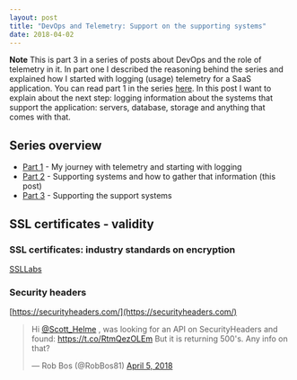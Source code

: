 ```yaml
---
layout: post
title: "DevOps and Telemetry: Support on the supporting systems"
date: 2018-04-02
---
```


**Note** This is part 3 in a series of posts about DevOps and the role of telemetry in it. In part one I described the reasoning behind the series and explained how I started with logging (usage) telemetry for a SaaS application. You can read part 1 in the series [here](https://rajbos.github.io/2018-03-14-DevOps-and-Telemetry-Insights-into-your-application).
In this post I want to explain about the next step: logging information about the systems that support the application: servers, database, storage and anything that comes with that.

## Series overview
* [Part 1](https://rajbos.github.io/blog/2018/02/23/DevOps-and-Telemetry-Insights-into-your-application) - My journey with telemetry and starting with logging
* [Part 2](https://rajbos.github.io/blog/2018/03/22/DevOps-and-Telemetry-Insights-supporting-systems) - Supporting systems and how to gather that information (this post)
* [Part 3](https://rajbos.github.io/blog/2018/04/02/DevOps-and-Telemetry-support-the-support-systems) - Supporting the support systems

## SSL certificates - validity


### SSL certificates: industry standards on encryption
[SSLLabs](https://www.ssllabs.com/)

### Security headers
[https://securityheaders.com/](https://securityheaders.com/)

<blockquote class="twitter-tweet" data-lang="en"><p lang="en" dir="ltr">Hi <a href="https://twitter.com/Scott_Helme?ref_src=twsrc%5Etfw">@Scott_Helme</a> , was looking for an API on SecurityHeaders and found: <a href="https://t.co/RtmQezOLEm">https://t.co/RtmQezOLEm</a> But it is returning 500&#39;s. Any info on that?</p>&mdash; Rob Bos (@RobBos81) <a href="https://twitter.com/RobBos81/status/981811874265288704?ref_src=twsrc%5Etfw">April 5, 2018</a></blockquote>
<script async src="https://platform.twitter.com/widgets.js" charset="utf-8"></script>
